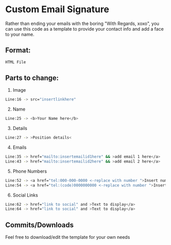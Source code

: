 # Custom Email Signature
Rather than ending your emails with the boring "With Regards, xoxo", you can use this code as a template to provide your contact info and add a face to your name. 

## Format: 
```bash
HTML File
```

## Parts to change: 
1. Image
```bash
Line:16 -> src="insertlinkhere" 
```
2. Name
```bash
Line:25 -> <b>Your Name here</b>
```
3. Details
```bash
Line:27 -> >Position details<
```
4. Emails
```bash
Line:35 -> href="mailto:insertemailid1here" && >add email 1 here</a>
Line:43 -> href="mailto:insertemailid2here" && >add email 2 here</a>
```
5. Phone Numbers
```bash
Line:52 -> <a href="tel:000-000-0000 <-replace with number ">Insert number to be displayed</a>
Line:54 -> <a href="tel:(code)0000000000 <-replace with number ">Insert number to be displayed</a>
```
6. Social Links
```bash
Line:62 -> href="link to social" and >Text to display</a>
Line:64 -> href="link to social" and >Text to display</a>
```

## Commits/Downloads
Feel free to download/edit the template for your own needs
